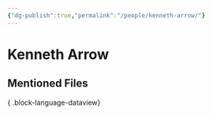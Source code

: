 ```yaml
---
{"dg-publish":true,"permalink":"/people/kenneth-arrow/"}
---
```



# Kenneth Arrow

## Mentioned Files

{ .block-language-dataview}